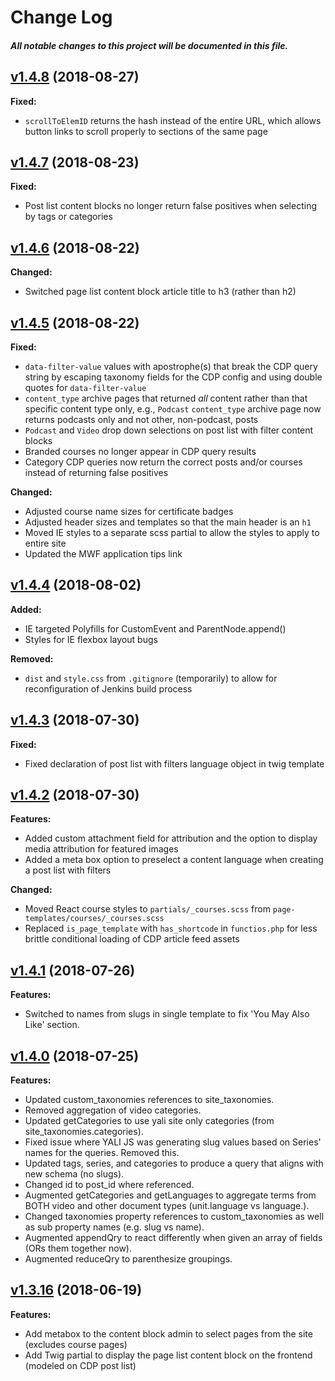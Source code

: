 # Change Log
##### All notable changes to this project will be documented in this file.

## [v1.4.8](https://github.com/IIP-Design/yali-theme/tree/v1.4.8) (2018-08-27)

**Fixed:**
- `scrollToElemID` returns the hash instead of the entire URL, which allows button links to scroll properly to sections of the same page

## [v1.4.7](https://github.com/IIP-Design/yali-theme/tree/v1.4.7) (2018-08-23)

**Fixed:**
- Post list content blocks no longer return false positives when selecting by tags or categories

## [v1.4.6](https://github.com/IIP-Design/yali-theme/tree/v1.4.6) (2018-08-22)

**Changed:**
- Switched page list content block article title to h3 (rather than h2) 

## [v1.4.5](https://github.com/IIP-Design/yali-theme/tree/v1.4.5) (2018-08-22)

**Fixed:**
- `data-filter-value` values with apostrophe(s) that break the CDP query string by escaping taxonomy fields for the CDP config and using double quotes for `data-filter-value`
- `content_type` archive pages that returned *all* content rather than that specific content type only, e.g., `Podcast` `content_type` archive page now returns podcasts only and not other, non-podcast, posts
- `Podcast` and `Video` drop down selections on post list with filter content blocks
- Branded courses no longer appear in CDP query results
- Category CDP queries now return the correct posts and/or courses instead of returning false positives

**Changed:**
- Adjusted course name sizes for certificate badges
- Adjusted header sizes and templates so that the main header is an `h1`
- Moved IE styles to a separate scss partial to allow the styles to apply to entire site
- Updated the MWF application tips link

## [v1.4.4](https://github.com/IIP-Design/yali-theme/tree/v1.4.4) (2018-08-02)

**Added:**

- IE targeted Polyfills for CustomEvent and ParentNode.append()
- Styles for IE flexbox layout bugs

**Removed:**

- `dist` and `style.css` from `.gitignore` (temporarily) to allow for reconfiguration of Jenkins build process
  
## [v1.4.3](https://github.com/IIP-Design/yali-theme/tree/v1.4.3) (2018-07-30)

**Fixed:**

- Fixed declaration of post list with filters language object in twig template
  
## [v1.4.2](https://github.com/IIP-Design/yali-theme/tree/v1.4.2) (2018-07-30)

**Features:**

- Added custom attachment field for attribution and the option to display media attribution for featured images
- Added a meta box option to preselect a content language when creating a post list with filters

**Changed:**

- Moved React course styles to `partials/_courses.scss` from `page-templates/courses/_courses.scss`
- Replaced `is_page_template` with `has_shortcode` in `functios.php` for less brittle conditional loading of CDP article feed assets

## [v1.4.1](https://github.com/IIP-Design/yali-theme/tree/v1.4.1) (2018-07-26)

**Features:**

- Switched to names from slugs in single template to fix 'You May Also Like' section.


## [v1.4.0](https://github.com/IIP-Design/yali-theme/tree/v1.4.0) (2018-07-25)

**Features:**

- Updated custom_taxonomies references to site_taxonomies.
- Removed aggregation of video categories.
- Updated getCategories to use yali site only categories (from site_taxonomies.categories).
- Fixed issue where YALI JS was generating slug values based on Series' names for the queries. Removed this.
- Updated tags, series, and categories to produce a query that aligns with new schema (no slugs).
- Changed id to post_id where referenced.
- Augmented getCategories and getLanguages to aggregate terms from BOTH video and other document types (unit.language vs language.).
- Changed taxonomies property references to custom_taxonomies as well as sub property names (e.g. slug vs name).
- Augmented appendQry to react differently when given an array of fields (ORs them together now).
- Augmented reduceQry to parenthesize groupings.

## [v1.3.16](https://github.com/IIP-Design/yali-theme/tree/v1.3.16) (2018-06-19)

**Features:**

- Add metabox to the content block admin to select pages from the site (excludes course pages)
- Add Twig partial to display the page list content block on the frontend (modeled on CDP post list)
